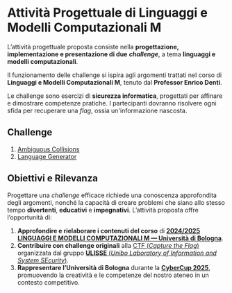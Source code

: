 # Attività Progettuale di Linguaggi e Modelli Computazionali M

L’attività progettuale proposta consiste nella **progettazione, implementazione e presentazione di due** ***challenge***, a tema **linguaggi e modelli computazionali**.

Il funzionamento delle challenge si ispira agli argomenti trattati nel corso di **Linguaggi e Modelli Computazionali M**, tenuto dal **Professor Enrico Denti**.

Le challenge sono esercizi di **sicurezza informatica**, progettati per affinare e dimostrare competenze pratiche.
I partecipanti dovranno risolvere ogni sfida per recuperare una *flag*, ossia un'informazione nascosta.

## Challenge

1. [Ambiguous Collisions](ambiguous-collisions)
2. [Language Generator](language-generator)

## Obiettivi e Rilevanza

Progettare una *challenge* efficace richiede una conoscenza approfondita degli argomenti, nonché la capacità di creare problemi che siano allo stesso tempo **divertenti**, **educativi** e **impegnativi**. L’attività proposta offre l’opportunità di:

1. **Approfondire e rielaborare i contenuti del corso** di [**2024/2025 LINGUAGGI E MODELLI COMPUTAZIONALI M — Università di Bologna**](https://www.unibo.it/it/studiare/dottorati-master-specializzazioni-e-altra-formazione/insegnamenti/insegnamento/2024/468004).
2. **Contribuire con challenge originali** alla [CTF (*Capture the Flag*)](https://en.wikipedia.org/wiki/Capture_the_flag_(cybersecurity)) organizzata dal gruppo [**ULISSE** (*Unibo Laboratory of Information and System SEcurity*)](https://ulisse.unibo.it/).
3. **Rappresentare l’Università di Bologna** durante la [**CyberCup 2025**](https://cybercup.it/), promuovendo la creatività e le competenze del nostro ateneo in un contesto competitivo.
